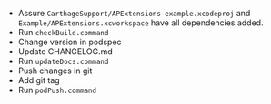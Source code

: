 - Assure `CarthageSupport/APExtensions-example.xcodeproj` and `Example/APExtensions.xcworkspace` have all dependencies added.
- Run `checkBuild.command`
- Change version in podspec
- Update CHANGELOG.md
- Run `updateDocs.command`
- Push changes in git
- Add git tag
- Run `podPush.command`
